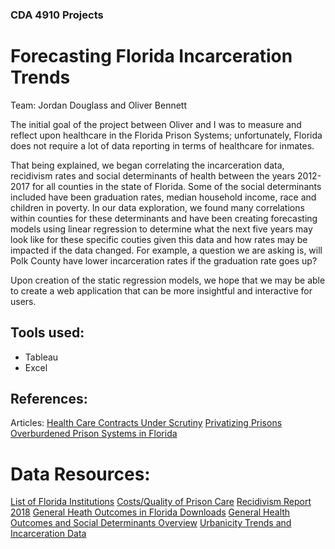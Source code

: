 ### CDA 4910 Projects


# Forecasting Florida Incarceration Trends
Team: Jordan Douglass and Oliver Bennett

The initial goal of the project between Oliver and I was to measure and reflect upon healthcare in the Florida Prison Systems; unfortunately, Florida does not require a lot of data reporting in terms of healthcare for inmates.

That being explained, we began correlating the incarceration data, recidivism rates and social determinants of health between the years 2012-2017 for all counties in the state of Florida. Some of the social determinants included have been graduation rates, median household income, race and children in poverty. In our data exploration, we found many correlations within counties for these determinants and have been creating forecasting models using linear regression to determine what the next five years may look like for these specific couties given this data and how rates may be impacted if the data changed. For example, a question we are asking is, will Polk County have lower incarceration rates if the graduation rate goes up?

Upon creation of the static regression models, we hope that we may be able to create a web application that can be more insightful and interactive for users.

## Tools used:
- Tableau 
- Excel


## References: 
Articles:
[Health Care Contracts Under Scrutiny](https://www.palmbeachpost.com/news/state--regional/lucrative-florida-prison-healthcare-contract-under-increasing-scrutiny/slh8FmmxdWpH7TnHyW5HFN/)
[Privatizing Prisons](https://www.palmbeachpost.com/news/privatizing-prison-health-care-leaves-inmates-pain-sometimes-dying/hiJMRmNG9YhE9JFTxfnZaN/)
[Overburdened Prison Systems in Florida](http://www.crj.org/news-article/new-report-shows-path-forward-floridas-overburdened-prison-system/)


# Data Resources:
[List of Florida Institutions](http://www.dc.state.fl.us/ci/index.html)
[Costs/Quality of Prison Care](https://www.pewtrusts.org/en/research-and-analysis/reports/2017/10/prison-health-care-costs-and-quality)
[Recidivism Report 2018](http://www.dc.state.fl.us/pub/recidivism/RecidivismReport2018.pdf)
[General Heath Outcomes in Florida Downloads](http://www.countyhealthrankings.org/app/florida/2018/downloads)
[General Health Outcomes and Social Determinants Overview](http://www.countyhealthrankings.org/app/florida/2018/overview)
[Urbanicity Trends and Incarceration Data](https://www.vera.org/projects/incarceration-trends)


